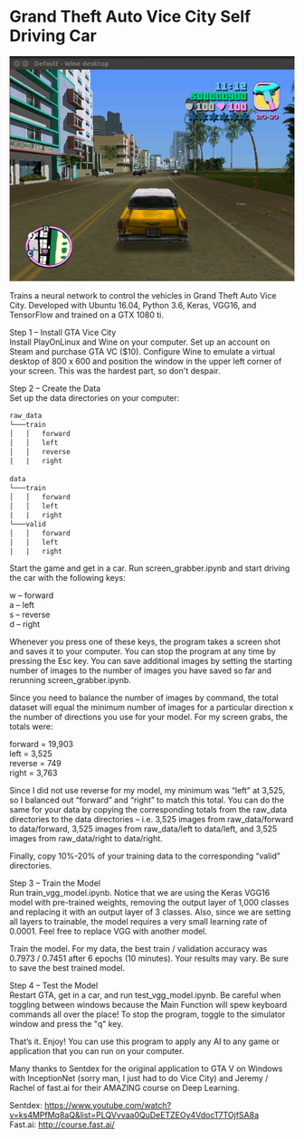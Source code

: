 # Grand Theft Auto Vice City Self Driving Car

[<img src="https://github.com/ezchx/gta_self_driving_car/blob/master/Screenshot%202018-02-24%2013:26:06.png">](https://www.youtube.com/watch?v=1O8nNedZ-l8)

Trains a neural network to control the vehicles in Grand Theft Auto Vice City. Developed with Ubuntu 16.04, Python 3.6, Keras, VGG16, and TensorFlow and trained on a GTX 1080 ti.

Step 1 – Install GTA Vice City    
Install PlayOnLinux and Wine on your computer. Set up an account on Steam and purchase GTA VC ($10). Configure Wine to emulate a virtual desktop of 800 x 600 and position the window in the upper left corner of your screen. This was the hardest part, so don't despair.

Step 2 – Create the Data    
Set up the data directories on your computer:
```
raw_data
└───train
│   │   forward
│   │   left
│   │   reverse
|   |   right

data
└───train
│   │   forward
│   │   left
|   |   right
└───valid
│   │   forward
│   │   left
|   |   right
```

Start the game and get in a car. Run screen_grabber.ipynb and start driving the car with the following keys:

w – forward    
a – left    
s – reverse    
d – right    

Whenever you press one of these keys, the program takes a screen shot and saves it to your computer. You can stop the program at any time by pressing the Esc key. You can save additional images by setting the starting number of images to the number of images you have saved so far and rerunning screen_grabber.ipynb.

Since you need to balance the number of images by command, the total dataset will equal the minimum number of images for a particular direction x the number of directions you use for your model. For my screen grabs, the totals were:

forward = 19,903    
left = 3,525    
reverse = 749    
right = 3,763    

Since I did not use reverse for my model, my minimum was “left” at 3,525, so I balanced out “forward” and “right” to match this total. You can do the same for your data by copying the corresponding totals from the raw_data directories to the data directories – i.e. 3,525 images from raw_data/forward to data/forward, 3,525 images from raw_data/left to data/left, and 3,525 images from raw_data/right to data/right.

Finally, copy 10%-20% of your training data to the corresponding “valid” directories.

Step 3 – Train the Model    
Run train_vgg_model.ipynb. Notice that we are using the Keras VGG16 model with pre-trained weights, removing the output layer of 1,000 classes and replacing it with an output layer of 3 classes. Also, since we are setting all layers to trainable, the model requires a very small learning rate of 0.0001. Feel free to replace VGG with another model.

Train the model. For my data, the best train / validation accuracy was 0.7973 / 0.7451 after 6 epochs (10 minutes). Your results may vary. Be sure to save the best trained model.

Step 4 – Test the Model    
Restart GTA, get in a car, and run test_vgg_model.ipynb. Be careful when toggling between windows because the Main Function will spew keyboard commands all over the place! To stop the program, toggle to the simulator window and press the "q" key.

That’s it. Enjoy! You can use this program to apply any AI to any game or application that you can run on your computer.

Many thanks to Sentdex for the original application to GTA V on Windows with InceptionNet (sorry man, I just had to do Vice City) and Jeremy / Rachel of fast.ai for their AMAZING course on Deep Learning.

Sentdex: https://www.youtube.com/watch?v=ks4MPfMq8aQ&list=PLQVvvaa0QuDeETZEOy4VdocT7TOjfSA8a    
Fast.ai: http://course.fast.ai/    

